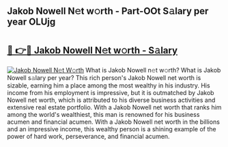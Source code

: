 ## Jakob Nowell N𝚎t w𝚘rth - Part-OOt S𝚊lary per year OLUjg

# <h2><a href="http://gc3vzdr.nevu.top/?p=Jakob+Nowell">🔗 👉🔴 Jakob Nowell N𝚎t w𝚘rth - S𝚊lary</a></h2>

[![Jakob Nowell N𝚎t W𝚘rth](https://i.imgur.com/Oavwk0R.jpeg)](http://gc3vzdr.nevu.top/?p=Jakob+Nowell)
What is Jakob Nowell n𝚎t w𝚘rth? What is Jakob Nowell s𝚊lary per year?
This rich person's Jakob Nowell net worth is sizable, earning him a place among the most wealthy in his industry. His income from his employment is impressive, but it is outmatched by Jakob Nowell net worth, which is attributed to his diverse business activities and extensive real estate portfolio. With a Jakob Nowell net worth that ranks him among the world's wealthiest, this man is renowned for his business acumen and financial acumen. With a Jakob Nowell net worth in the billions and an impressive income, this wealthy person is a shining example of the power of hard work, perseverance, and financial acumen.
